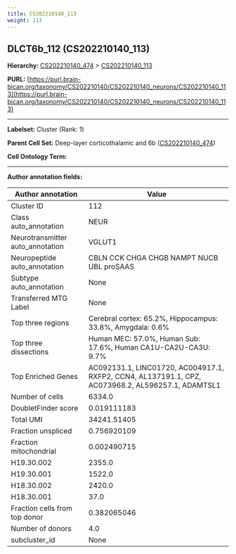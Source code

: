 ```yaml
---
title: CS202210140_113
weight: 113
---
```

## DLCT6b_112 (CS202210140_113)
<b>Hierarchy: </b>
[CS202210140_474](../CS202210140_474) >
[CS202210140_113](../CS202210140_113)

**PURL:** [https://purl.brain-bican.org/taxonomy/CS202210140/CS202210140_neurons/CS202210140_113](https://purl.brain-bican.org/taxonomy/CS202210140/CS202210140_neurons/CS202210140_113)

---


**Labelset:** Cluster (Rank: 1)

**Parent Cell Set:** Deep-layer corticothalamic and 6b ([CS202210140_474](../CS202210140_474))



**Cell Ontology Term:** 

[MARKER GENES.]: #


---

[TRANSFERRED ANNOTATIONS.]: #


[AUTHOR ANNOTATION FIELDS.]: #


**Author annotation fields:**

| Author annotation | Value |
|-------------------|-------|
|Cluster ID|112|
|Class auto_annotation|NEUR|
|Neurotransmitter auto_annotation|VGLUT1|
|Neuropeptide auto_annotation|CBLN CCK CHGA CHGB NAMPT NUCB UBL proSAAS|
|Subtype auto_annotation|None|
|Transferred MTG Label|None|
|Top three regions|Cerebral cortex: 65.2%, Hippocampus: 33.8%, Amygdala: 0.6%|
|Top three dissections|Human MEC: 57.0%, Human Sub: 17.6%, Human CA1U-CA2U-CA3U: 9.7%|
|Top Enriched Genes|AC092131.1, LINC01720, AC004917.1, RXFP2, CCN4, AL137191.1, CPZ, AC073968.2, AL596257.1, ADAMTSL1|
|Number of cells|6334.0|
|DoubletFinder score|0.019111183|
|Total UMI|34241.51405|
|Fraction unspliced|0.756920109|
|Fraction mitochondrial|0.002490715|
|H19.30.002|2355.0|
|H19.30.001|1522.0|
|H18.30.002|2420.0|
|H18.30.001|37.0|
|Fraction cells from top donor|0.382065046|
|Number of donors|4.0|
|subcluster_id|None|
